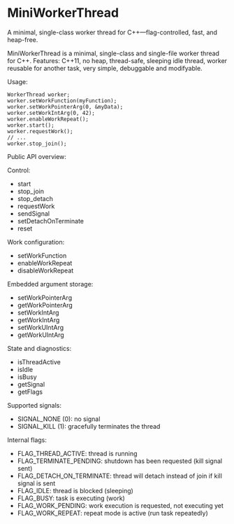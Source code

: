 # MiniWorkerThread
A minimal, single-class worker thread for C++—flag-controlled, fast, and heap-free.

MiniWorkerThread is a minimal, single-class and single-file worker thread for C++. 
Features: C++11, no heap, thread-safe, sleeping idle thread, worker reusable for another task, very simple, debuggable and modifyable.

Usage:
```
WorkerThread worker;
worker.setWorkFunction(myFunction);
worker.setWorkPointerArg(0, &myData);
worker.setWorkIntArg(0, 42);
worker.enableWorkRepeat();
worker.start();
worker.requestWork();
// ...
worker.stop_join();
```

Public API overview:   
   
Control:   
- start
- stop_join
- stop_detach
- requestWork
- sendSignal
- setDetachOnTerminate
- reset
   
Work configuration:   
- setWorkFunction
- enableWorkRepeat
- disableWorkRepeat
    
Embedded argument storage:   
- setWorkPointerArg
- getWorkPointerArg
- setWorkIntArg
- getWorkIntArg
- setWorkUIntArg
- getWorkUIntArg
    
State and diagnostics:   
- isThreadActive
- isIdle
- isBusy
- getSignal
- getFlags
     
Supported signals:   
- SIGNAL_NONE (0): no signal
- SIGNAL_KILL (1): gracefully terminates the thread
    
Internal flags:   
- FLAG_THREAD_ACTIVE: thread is running
- FLAG_TERMINATE_PENDING: shutdown has been requested (kill signal sent)
- FLAG_DETACH_ON_TERMINATE: thread will detach instead of join if kill signal is sent
- FLAG_IDLE: thread is blocked (sleeping)
- FLAG_BUSY: task is executing (work)
- FLAG_WORK_PENDING: work execution is requested, not executing yet
- FLAG_WORK_REPEAT: repeat mode is active (run task repeatedly)

